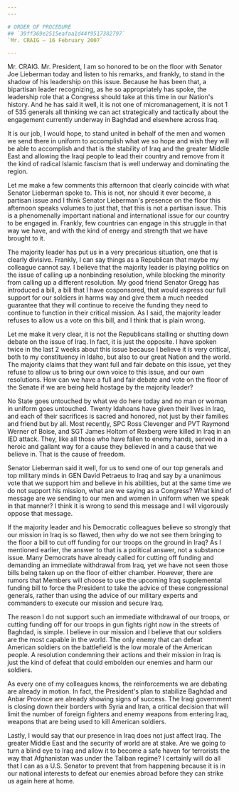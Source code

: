 ```yaml
---
---

# ORDER OF PROCEDURE
## `39ff369e2515eafaa1d44f9517382797`
`Mr. CRAIG — 16 February 2007`

---
```



Mr. CRAIG. Mr. President, I am so honored to be on the floor with 
Senator Joe Lieberman today and listen to his remarks, and frankly, to 
stand in the shadow of his leadership on this issue. Because he has 
been that, a bipartisan leader recognizing, as he so appropriately has 
spoke, the leadership role that a Congress should take at this time in 
our Nation's history. And he has said it well, it is not one of 
micromanagement, it is not 1 of 535 generals all thinking we can act 
strategically and tactically about the engagement currently underway in 
Baghdad and elsewhere across Iraq.

It is our job, I would hope, to stand united in behalf of the men and 
women we send there in uniform to accomplish what we so hope and wish 
they will be able to accomplish and that is the stability of Iraq and 
the greater Middle East and allowing the Iraqi people to lead their 
country and remove from it the kind of radical Islamic fascism that is 
well underway and dominating the region.

Let me make a few comments this afternoon that clearly coincide with 
what Senator Lieberman spoke to. This is not, nor should it ever 
become, a partisan issue and I think Senator Lieberman's presence on 
the floor this afternoon speaks volumes to just that, that this is not 
a partisan issue. This is a phenomenally important national and 
international issue for our country to be engaged in. Frankly, few 
countries can engage in this struggle in that way we have, and with the 
kind of energy and strength that we have brought to it.

The majority leader has put us in a very precarious situation, one 
that is clearly divisive. Frankly, I can say things as a Republican 
that maybe my colleague cannot say. I believe that the majority leader 
is playing politics on the issue of calling up a nonbinding resolution, 
while blocking the minority from calling up a different resolution. My 
good friend Senator Gregg has introduced a bill, a bill that I have 
cosponsored, that would express our full support for our soldiers in 
harms way and give them a much needed guarantee that they will continue 
to receive the funding they need to continue to function in their 
critical mission. As I said, the majority leader refuses to allow us a 
vote on this bill, and I think that is plain wrong.

Let me make it very clear, it is not the Republicans stalling or 
shutting down debate on the issue of Iraq. In fact, it is just the 
opposite. I have spoken twice in the last 2 weeks about this issue 
because I believe it is very critical, both to my constituency in 
Idaho, but also to our great Nation and the world. The majority claims 
that they want full and fair debate on this issue, yet they refuse to 
allow us to bring our own voice to this issue, and our own resolutions. 
How can we have a full and fair debate and vote on the floor of the 
Senate if we are being held hostage by the majority leader?

No State goes untouched by what we do here today and no man or woman 
in uniform goes untouched. Twenty Idahoans have given their lives in 
Iraq, and each of their sacrifices is sacred and honored, not just by 
their families and friend but by all. Most recently, SPC Ross Clevenger 
and PVT Raymond Werner of Boise, and SGT James Holtom of Rexberg were 
killed in Iraq in an IED attack. They, like all those who have fallen 
to enemy hands, served in a heroic and gallant way for a cause they 
believed in and a cause that we believe in. That is the cause of 
freedom.

Senator Lieberman said it well, for us to send one of our top 
generals and top military minds in GEN David Petraeus to Iraq and say 
by a unanimous vote that we support him and believe in his abilities, 
but at the same time we do not support his mission, what are we saying 
as a Congress? What kind of message are we sending to our men and women 
in uniform when we speak in that manner? I think it is wrong to send 
this message and I will vigorously oppose that message.

If the majority leader and his Democratic colleagues believe so 
strongly that our mission in Iraq is so flawed, then why do we not see 
them bringing to the floor a bill to cut off funding for our troops on 
the ground in Iraq? As I mentioned earlier, the answer to that is a 
political answer, not a substance issue. Many Democrats have already 
called for cutting off funding and demanding an immediate withdrawal 
from Iraq, yet we have not seen those bills being taken up on the floor 
of either chamber. However, there are rumors that Members will choose 
to use the upcoming Iraq supplemental funding bill to force the 
President to take the advice of these congressional generals, rather 
than using the advice of our military experts and commanders to execute 
our mission and secure Iraq.

The reason I do not support such an immediate withdrawal of our 
troops, or cutting funding off for our troops in gun fights right now 
in the streets of Baghdad, is simple. I believe in our mission and I 
believe that our soldiers are the most capable in the world. The only 
enemy that can defeat American soldiers on the battlefield is the low 
morale of the American people. A resolution condemning their actions 
and their mission in Iraq is just the kind of defeat that could 
embolden our enemies and harm our soldiers.

As every one of my colleagues knows, the reinforcements we are 
debating are already in motion. In fact, the President's plan to 
stabilize Baghdad and Anbar Province are already showing signs of 
success. The Iraqi government is closing down their borders with Syria 
and Iran, a critical decision that will limit the number of foreign 
fighters and enemy weapons from entering Iraq, weapons that are being 
used to kill American soldiers.

Lastly, I would say that our presence in Iraq does not just affect 
Iraq. The greater Middle East and the security of world are at stake. 
Are we going to turn a blind eye to Iraq and allow it to become a safe 
haven for terrorists the way that Afghanistan was under the Taliban 
regime? I certainly will do all that I can as a U.S. Senator to prevent 
that from happening because it is in our national interests to defeat 
our enemies abroad before they can strike us again here at home.
